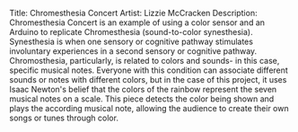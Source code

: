 Title: Chromesthesia Concert
Artist: Lizzie McCracken
Description: Chromesthesia Concert is an example of using a color sensor and an Arduino to replicate Chromesthesia (sound-to-color synesthesia). Synesthesia is when one sensory or cognitive pathway stimulates involuntary experiences in a second sensory or cognitive pathway. Chromosthesia, particularly, is related to colors and sounds- in this case, specific musical notes. Everyone with this condition can associate different sounds or notes with different colors, but in the case of this project, it uses Isaac Newton's belief that the colors of the rainbow represent the seven musical notes on a scale. This piece detects the color being shown and plays the according musical note, allowing the audience to create their own songs or tunes through color.
